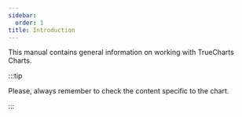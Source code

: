 ```yaml
---
sidebar:
  order: 1
title: Introduction
---
```


This manual contains general information on working with TrueCharts Charts.

:::tip

Please, always remember to check the content specific to the chart.

:::
